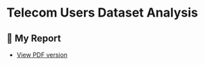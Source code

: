 # Telecom Users Dataset Analysis

## 📘 My Report

- [View PDF version](https://github.com/JoeMburu/telecom-data-analysis/blob/main/Ass14_telecom_users.pdf)

